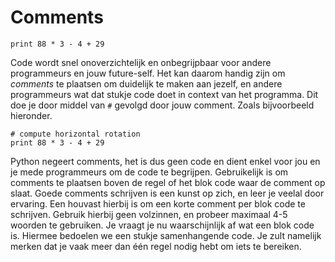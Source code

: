 # Comments

```
print 88 * 3 - 4 + 29
```

Code wordt snel onoverzichtelijk en onbegrijpbaar voor andere programmeurs en jouw future-self. Het kan daarom handig zijn om *comments* te plaatsen om duidelijk te maken aan jezelf, en andere programmeurs wat dat stukje code doet in context van het programma. Dit doe je door middel van `#` gevolgd door jouw comment. Zoals bijvoorbeeld hieronder.

```
# compute horizontal rotation
print 88 * 3 - 4 + 29
```

Python negeert comments, het is dus geen code en dient enkel voor jou en je mede programmeurs om de code te begrijpen. Gebruikelijk is om comments te plaatsen boven de regel of het blok code waar de comment op slaat. Goede comments schrijven is een kunst op zich, en leer je veelal door ervaring. Een houvast hierbij is om een korte comment per blok code te schrijven. Gebruik hierbij geen volzinnen, en probeer maximaal 4-5 woorden te gebruiken. Je vraagt je nu waarschijnlijk af wat een blok code is. Hiermee bedoelen we een stukje samenhangende code. Je zult namelijk merken dat je vaak meer dan één regel nodig hebt om iets te bereiken.